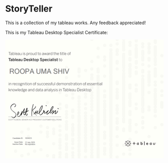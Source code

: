 # StoryTeller
This is a collection of my tableau works. Any feedback appreciated!


This is my Tableau Desktop Specialist Certificate:

<img src="images/tableau.PNG?raw=true"/>
